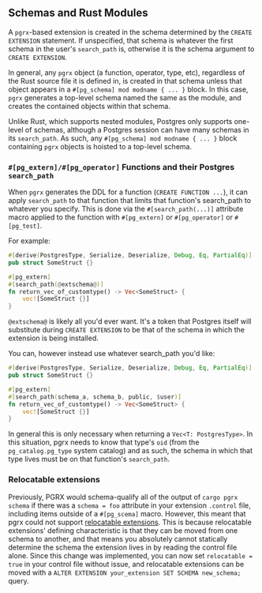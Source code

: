 ## Schemas and Rust Modules

A `pgrx`-based extension is created in the schema determined by the `CREATE EXTENSION` statement.
If unspecified, that schema is whatever the first schema in the user's `search_path` is, otherwise
it is the schema argument to `CREATE EXTENSION`.

In general, any `pgrx` object (a function, operator, type, etc), regardless of the Rust source
file it is defined in, is created in that schema unless that object appears in a 
`#[pg_schema] mod modname { ... }` block.  In this case, `pgrx` generates a top-level schema named the
same as the module, and creates the contained objects within that schema.

Unlike Rust, which supports nested modules, Postgres only supports one-level of schemas,
although a Postgres session can have many schemas in its `search_path`.  As such, any
`#[pg_schema] mod modname { ... }` block containing `pgrx` objects is hoisted to a top-level schema.

### `#[pg_extern]/#[pg_operator]` Functions and their Postgres `search_path`

When `pgrx` generates the DDL for a function (`CREATE FUNCTION ...`), it can apply `search_path` to
that function that limits that function's search_path to whatever you specify.
This is done via the `#[search_path(...)]` attribute macro applied to the function
with `#[pg_extern]` or `#[pg_operator]` or `#[pg_test]`.

For example:
 
```rust
#[derive(PostgresType, Serialize, Deserialize, Debug, Eq, PartialEq)]
pub struct SomeStruct {}

#[pg_extern]
#[search_path(@extschema@)]
fn return_vec_of_customtype() -> Vec<SomeStruct> {
    vec![SomeStruct {}]
}
```

`@extschema@` is likely all you'd ever want.  It's a token that Postgres itself will substitute during `CREATE EXTENSION`
to be that of the schema in which the extension is being installed.

You can, however instead use whatever search_path you'd like:

```rust
#[derive(PostgresType, Serialize, Deserialize, Debug, Eq, PartialEq)]
pub struct SomeStruct {}

#[pg_extern]
#[search_path(schema_a, schema_b, public, $user)]
fn return_vec_of_customtype() -> Vec<SomeStruct> {
    vec![SomeStruct {}]
}
```

In general this is only necessary when returning a `Vec<T: PostgresType>`.  In this situation, pgrx needs to know that type's
`oid` (from the `pg_catalog.pg_type` system catalog) and as such, the schema in which that type lives must be on that 
function's `search_path`.

### Relocatable extensions

Previously, PGRX would schema-qualify all of the output of `cargo pgrx schema` if there was a `schema = foo` attribute in your
extension `.control` file, including items outside of a `#[pg_scema]` macro. However, this meant that pgrx could not support [relocatable extensions](https://www.postgresql.org/docs/current/extend-extensions.html#EXTEND-EXTENSIONS-RELOCATION).
This is because relocatable extensions' defining characteristic is that they can be moved from one schema to another, and that
means you absolutely cannot statically determine the schema the extension lives in by reading the control file alone.
Since this change was implemented, you can now set `relocatable = true` in your control file without issue, and relocatable
extensions can be moved with a `ALTER EXTENSION your_extension SET SCHEMA new_schema;` query.
